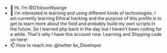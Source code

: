 - 👋 Hi, I’m @D1cksonNyange
- 👀 I’m interested in learning and using different kinds of technologies. I am currently learning Ethical hacking and the purpose of this profile is to get to learn more about the field and probably build my own scripts in the future. So I learned php back in the day but I haven't been coding for a while. That's why I have this account now. Learning and Shipping code on here!
- 📫 How to reach me: @twitter ke_Developer

<!---
D1cksonNyange/D1cksonNyange is a ✨ special ✨ repository because its `README.md` (this file) appears on your GitHub profile.
You can click the Preview link to take a look at your changes.
--->
